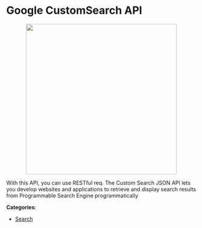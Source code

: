 # Google CustomSearch API
<p align="center">
    <img width="400" src="https://raw.githubusercontent.com/apis-list/apis-list/apis/google-customsearch-api/logo_256x256.png" />
</p>

With this API, you can use RESTful req. The Custom Search JSON API lets you develop websites and applications to retrieve and display search results from Programmable Search Engine programmatically



**Categories**:
- [Search](https://github.com/apis-list/apis-list#search)






